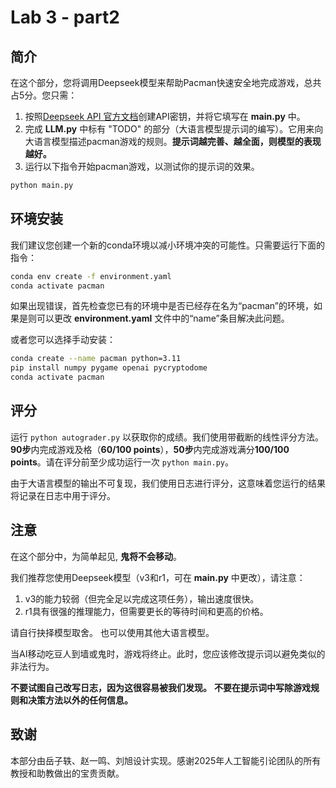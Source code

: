 # Lab 3 - part2

## 简介

在这个部分，您将调用Deepseek模型来帮助Pacman快速安全地完成游戏，总共占5分。您只需：

1. 按照[Deepseek API 官方文档](https://api-docs.deepseek.com/zh-cn/)创建API密钥，并将它填写在 **main.py** 中。
2. 完成 **LLM.py** 中标有 "TODO" 的部分（大语言模型提示词的编写）。它用来向大语言模型描述pacman游戏的规则。**提示词越完善、越全面，则模型的表现越好。**
3. 运行以下指令开始pacman游戏，以测试你的提示词的效果。

```bash
python main.py
```

## 环境安装

我们建议您创建一个新的conda环境以减小环境冲突的可能性。只需要运行下面的指令：

```bash
conda env create -f environment.yaml
conda activate pacman
```

如果出现错误，首先检查您已有的环境中是否已经存在名为“pacman”的环境，如果是则可以更改 **environment.yaml** 文件中的“name”条目解决此问题。

或者您可以选择手动安装：

```bash
conda create --name pacman python=3.11
pip install numpy pygame openai pycryptodome
conda activate pacman
```

## 评分

运行 `python autograder.py` 以获取你的成绩。我们使用带截断的线性评分方法。**90步**内完成游戏及格（**60/100 points**），**50步**内完成游戏满分**100/100 points**。请在评分前至少成功运行一次 `python main.py`。

由于大语言模型的输出不可复现，我们使用日志进行评分，这意味着您运行的结果将记录在日志中用于评分。

## 注意

在这个部分中，为简单起见, **鬼将不会移动**。

我们推荐您使用Deepseek模型（v3和r1，可在 **main.py** 中更改），请注意：

1. v3的能力较弱（但完全足以完成这项任务），输出速度很快。
2. r1具有很强的推理能力，但需要更长的等待时间和更高的价格。

请自行抉择模型取舍。
也可以使用其他大语言模型。

当AI移动吃豆人到墙或鬼时，游戏将终止。此时，您应该修改提示词以避免类似的非法行为。

**不要试图自己改写日志，因为这很容易被我们发现。**
**不要在提示词中写除游戏规则和决策方法以外的任何信息。**

## 致谢

本部分由岳子轶、赵一鸣、刘旭设计实现。感谢2025年人工智能引论团队的所有教授和助教做出的宝贵贡献。

